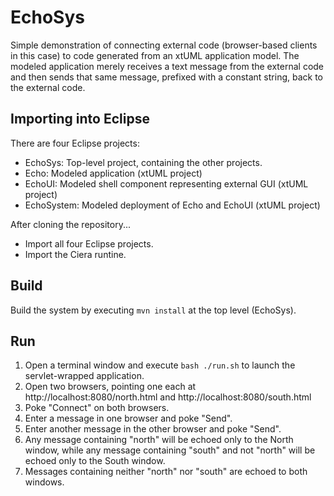 # EchoSys
Simple demonstration of connecting external code (browser-based clients in this case) to code generated from an xtUML application model.  The modeled application merely receives a text message from the external code and then sends that same message, prefixed with a constant string, back to the external code.
## Importing into Eclipse
There are four Eclipse projects:
- EchoSys: Top-level project, containing the other projects.
- Echo:  Modeled application (xtUML project)
- EchoUI:  Modeled shell component representing external GUI (xtUML project)
- EchoSystem:  Modeled deployment of Echo and EchoUI (xtUML project)

After cloning the repository...
- Import all four Eclipse projects.  
- Import the Ciera runtine.
## Build
Build the system by executing `mvn install` at the top level (EchoSys).
## Run
1. Open a terminal window and execute `bash ./run.sh` to launch the servlet-wrapped application.
2. Open two browsers, pointing one each at http://localhost:8080/north.html and http://localhost:8080/south.html
3. Poke "Connect" on both browsers.
4. Enter a message in one browser and poke "Send".
5. Enter another message in the other browser and poke "Send".
6. Any message containing "north" will be echoed only to the North window, while any message containing "south" and not "north" will be echoed only to the South window.  
7. Messages containing neither "north" nor "south" are echoed to both windows.
